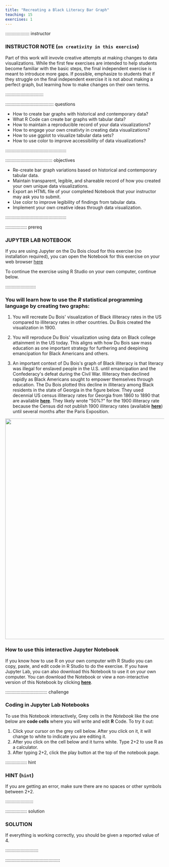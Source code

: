 ```yaml
---
title: "Recreating a Black Literacy Bar Graph"
teaching: 15
exercises: 1
---
```


::::::::::::::::::: instructor

### INSTRUCTOR NOTE (`on creativity in this exercise`)

Part of this work will invovle creative attempts at making changes to data visualizations. While the first few exercises are intended to help students become familiar with the basic steps, the final independent exercise is meant to introduce more gaps. If possible, emphasize to students that if they struggle on the final independent exercise it is not about making a perfect graph, but learning how to make changes on their own terms.

::::::::::::::::::::::::::::::

:::::::::::::::::::::::::::::::::::::: questions 

- How to create bar graphs with historical and contemporary data?
- What R Code can create bar graphs with tabular data?
- How to maintain a reproducible record of your data visualizations?
- How to engage your own creativty in creating data visualizations?
- How to use ggplot to visualize tabular data sets?
- How to use color to improve accessibility of data visualizations?

::::::::::::::::::::::::::::::::::::::::::::::::

::::::::::::::::::::::::::::::::::::: objectives

- Re-create bar graph variations based on historical and contemporary tabular data.
- Maintain transparent, legible, and shareable record of how you created your own unique data visualizations.
- Export an HTML file of your completed Notebook that your instructor may ask you to submit.
- Use color to improve legibility of findings from tabular data.
- Implement your own creative ideas through data visualization.

::::::::::::::::::::::::::::::::::::::::::::::::

::::::::::::::::: prereq

### JUPYTER LAB NOTEBOOK

If you are using Jupyter on the Du Bois cloud for this exercise (no installation required),
you can open the Notebook for this exercise on your web browser [here](https://dubois.2i2c.cloud/hub/user-redirect/git-pull?repo=https%3A%2F%2Fgithub.com%2FHigherEdData%2FDu-Bois-STEM&urlpath=tree%2FDu-Bois-STEM%2Fr_literacy_biodiversity_dubois.ipynb&branch=main)

To continue the exercise using R Studio on your own computer, continue below.

::::::::::::::::::::::::

### You will learn how to use the *R* statistical programming language by creating two graphs:

1. You will recreate Du Bois' visualization of Black illiteracy rates in the US compared to illiteracy rates in other countries. Du Bois created the visualization in 1900.

2. You will reproduce Du Bois' visualization using data on Black college attainment in the US today. This aligns with how Du Bois saw mass education as one important strategy for furthering and deepining emancipation for Black Americans and others.

3. An important context of Du Bois's graph of Black illiteracy is that literacy was illegal for enslaved people in the U.S. until emancipation and the Confederacy's defeat during the Civil War. Illiteracy then declined rapidly as Black Americans sought to empower themselves through education. The Du Bois plotted this decline in illiteracy among Black residents in the state of Georgia in the figure below. They used decennial US census illiteracy rates for Georgia from 1860 to 1890 that are available **[here](https://babel.hathitrust.org/cgi/pt?id=njp.32101025729177&seq=49)**. They likely wrote "50%?" for the 1900 illiteracy rate because the Census did not publish 1900 illiteracy rates (available **[here](https://www2.census.gov/library/publications/decennial/1900/bulletins/demographic/8-negroes-in-us-part-1.pdf)**) until several months after the Paris Exposition.

<div>
<img src="https://github.com/ajstarks/dubois-data-portraits/blob/master/plate14/original-plate-14.jpg?raw=true" width="700" />
</div>

### How to use this interactive **Jupyter Notebook**

If you know how to use R on your own computer with R Studio you can copy, paste, and edit code in R Studio to do the exercise. If you have Jupyter Lab, you can also download this Notebook to use it on your own computer. You can download the Notebook or view a non-interactive version of this Notebook by clicking **[here](https://github.com/HigherEdData/Du-Bois-STEM/blob/main/r_literacy_dubois.ipynb)**.

::::::::::::::::::::::::::::::::: challenge

### Coding in Jupyter Lab Notebooks

To use this Notebook interactively, Grey cells in the *Notebook* like the one below are **code cells** where you will write and edit **R** Code. To try it out:

1. Click your cursor on the grey cell below. After you click on it, it will change to white to indicate you are editing it.
2. After you click on the cell below and it turns white. Type 2+2 to use R as a calculator.
3. After typing 2+2, click the play button at the top of the notebook page.

::::::::::::::::: hint

### HINT (`hint`)

If you are getting an error, make sure there are no spaces or other symbols between 2+2.

::::::::::::::::::::::

::::::::::::::::: solution

### SOLUTION

If everything is working correctly, you should be given a reported value of 4.

::::::::::::::::::::::::::

:::::::::::::::::::::::::::::::::::::::::::

[r-markdown]: https://rmarkdown.rstudio.com/
